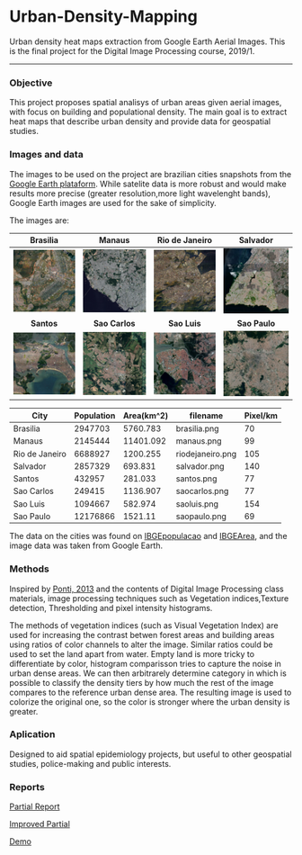 # Urban-Density-Mapping
Urban density heat maps extraction from Google Earth Aerial Images.
This is the final project for the Digital Image Processing course, 2019/1.
___

### Objective
This project proposes spatial analisys of urban areas given aerial images, with focus on building and populational density. The main goal is to extract heat maps that describe urban density and provide data for geospatial studies.

### Images and data
The images to be used on the project are brazilian cities snapshots from the [Google Earth plataform](https://www.google.com/earth/). While satelite data is more robust and would make results more precise (greater resolution,more light wavelenght bands), Google Earth images are used for the sake of simplicity.

The images are: 


| Brasilia| Manaus | Rio de Janeiro | Salvador |
|:-------------------------:|:-------------------------:|:-------------------------:|:-------------------------:|
| <img width="200" src="PNGimages/brasilia.png"> | <img width="200" src="PNGimages/manaus.png">|<img width="200" src="PNGimages/riodejaneiro.png"> | <img width="200" src="PNGimages/salvador.png"> | 
| **Santos** | **Sao Carlos** | **Sao Luis** | **Sao Paulo** |
| <img width="200" src="PNGimages/santos.png"> | <img width="200" src="PNGimages/saocarlos.png"> | <img width="200" src="PNGimages/saoluis.png"> | <img width="200" src="PNGimages/saopaulo.png"> | 


| City           | Population | Area(km^2) | filename         | Pixel/km | 
|----------------|------------|------------|------------------|------------| 
| Brasilia       | 2947703    | 5760.783   | brasilia.png     | 70         | 
| Manaus         | 2145444    | 11401.092  | manaus.png       | 99         | 
| Rio de Janeiro | 6688927    | 1200.255   | riodejaneiro.png | 105        | 
| Salvador       | 2857329    | 693.831    | salvador.png     | 140        | 
| Santos         | 432957     | 281.033    | santos.png       | 77         | 
| Sao Carlos     | 249415     | 1136.907   | saocarlos.png    | 77         | 
| Sao Luis       | 1094667    | 582.974    | saoluis.png      | 154        | 
| Sao Paulo      | 12176866   | 1521.11    | saopaulo.png     | 69         | 


The data on the cities was found on [IBGEpopulacao](https://agenciadenoticias.ibge.gov.br/agencia-detalhe-de-midia.html?view=mediaibge&catid=2103&id=2279) and [IBGEArea](https://www.ibge.gov.br/geociencias/organizacao-do-territorio/estrutura-territorial/2225-np-areas-dos-municipios/15761-areas-dos-municipios.html?t=downloads&c=3548906), and the image data was taken from Google Earth. 

### Methods
Inspired by [Ponti, 2013](http://conteudo.icmc.usp.br/pessoas/moacir/papers/Ponti_GRSL2013.pdf) and the contents of Digital Image Processing class materials, image processing techniques such as Vegetation indices,Texture detection, Thresholding and pixel intensity histograms.

The methods of vegetation indices (such as Visual Vegetation Index) are used for increasing the contrast betwen forest areas and building areas using ratios of color channels to alter the image. Similar ratios could be used to set the land apart from water. Empty land is more tricky to differentiate by color, histogram comparisson tries to capture the noise in urban dense areas. We can then arbitrarely determine category in which is possible to classify the density tiers by how much the rest of the image compares to the reference urban dense area. The resulting image is used to colorize the original one, so the color is stronger where the urban density is greater.


### Aplication
Designed to aid spatial epidemiology projects, but useful to other geospatial studies, police-making and public interests.

### Reports
[Partial Report](https://github.com/ericrib/Urban-Density-Mapping/blob/master/partial.ipynb)

[Improved Partial](https://github.com/ericrib/Urban-Density-Mapping/blob/master/partial_improved.ipynb)

[Demo](https://github.com/ericrib/Urban-Density-Mapping/blob/master/Demo.ipynb)
